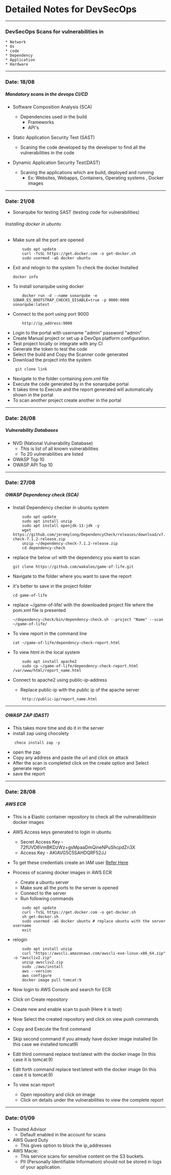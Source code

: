 # Detailed Notes for DevSecOps
----------------------------------------------
### DevSecOps Scans for vulnerabilities in
    * Network
    * Os
    * code
    * Dependency
    * Application
    * Hardware

-----------------------------

### Date: 18/08

##### Mandatory scans in the devops CI/CD
* Software Composition Analysis (SCA)
    * Dependencies used in the build
        * Frameworks
        * API's
* Static Application Security Test (SAST)
    * Scaning the code developed by the developer to find all the vulnerabilities in the code

* Dynamic Application Security Test(DAST)
    * Scaning the applications which are build, deployed and running
        * Ex: Websites, Webapps, Containers, Operating systems , Docker images
----------------------------------

### Date: 21/08

* Sonarqube for testing SAST (testing code for vulnerabilities)
######  Installing docker in ubuntu
* Make sure all the port are opened    
    ``` 
        sudo apt update
        curl -fsSL https://get.docker.com -o get-docker.sh
        sudo usermod -aG docker ubuntu
    ```
* Exit and relogin to the system
    To check the docker Installed
    ```
    docker info
    ```
* To install sonarqube using docker
    ``` 
        docker run -d --name sonarqube -e SONAR_ES_BOOTSTRAP_CHECKS_DISABLE=true -p 9000:9000 sonarqube:latest
    ```
* Connect to the port using port 9000
    ```
        http://ip_address:9000
    ```
* Login to the portal with username "admin" password "admin"
* Create Manual project or set up a DevOps platform configuration.
* Test project locally or integrate with any CI 
* Generate the token to test the code
* Select the build and Copy the Scanner code generated
* Download the project into the system
   ```
    git clone link 
   ```
* Navigate to the folder containing pom.xml file
* Execute the code generated by in the sonarqube portal
* It takes time to Execute and the report generated will automatically shown in the portal
* To scan another project create another in the portal 

---------------------------------------------
### Date: 26/08
##### Vulnerability Databases
* NVD (National Vulnerability Database)
    * This is list of all known vulnerabilities
    * To 20 vulnerabilities are listed
* OWASP Top 10 
* OWASP API Top 10
----------------------------------------------
### Date: 27/08

##### OWASP Dependency check (SCA)
* Install Dependency checker in ubuntu system
    ```
        sudo apt update
        sudo apt install unzip
        sudo apt install openjdk-11-jdk -y
        wget https://github.com/jeremylong/DependencyCheck/releases/download/v7.1.2/dependency-check-7.1.2-release.zip
        unzip ~/dependency-check-7.1.2-release.zip
        cd dependency-check
    ```
*  replace the below url with the dependency you want to scan
    ```
    git clone https://github.com/wakaleo/game-of-life.git  
    ```
    
* Navigate to the folder where you want to save the report
* it's better to save in the project folder 
    ```
    cd game-of-life
    ```

* replace ~/game-of-life/ with the downloaded project file where the pom.xml file is presented
    ```
    ~/dependency-check/bin/dependency-check.sh --project "Name" --scan ~/game-of-life/
    ```
* To view report in the command line 
    ```
    cat ~/game-of-life/dependency-check-report.html 
    ```
* To view html in the local system
    ```
        sudo apt install apache2
        sudo cp ~/game-of-life/dependency-check-report.html /var/www/html/report_name.html
    ```
* Connect to apache2 using public-ip-address
    * Replace public-ip with the public ip of the apache server
    ```
        http://public-ip/report_name.html
    ```
----------
##### OWASP ZAP (DAST)
* This takes more time and do it in the server
* install zap using chocolety
```
    choco install zap -y
```
* open the zap
* Copy any address and paste the url and click on attack
* After the scan is completed click on the create option and Select generate report
* save the report
----------------------------------------------------------
### Date: 28/08
##### AWS ECR
* This is a Elastic container repository to check all the vulnerabilitiesin  docker images
* AWS Access keys generated to login in ubuntu 
    * Secret Access Key  -  72fUVD6VmBKDzWz+gsMpaaDmQineNPuShcpdZn3X
    * Access Key -  AKIAVG5C5SAHDQRF52JJ
* To get these credentials create an IAM user [Refer Here](https://sst.dev/chapters/create-an-iam-user.html)

* Process of scaning docker images in AWS ECR
    * Create a ubuntu server
    * Make sure all the ports to the server is opened
    * Connect to the server
    * Run following commands
    ```
        sudo apt update
        curl -fsSL https://get.docker.com -o get-docker.sh
        sh get-docker.sh
        sudo usermod -aG docker ubuntu # replace ubuntu with the server username
        exit
    ```
* relogin
    ```
        sudo apt install unzip
        curl "https://awscli.amazonaws.com/awscli-exe-linux-x86_64.zip" -o "awscliv2.zip"
        unzip awscliv2.zip
        sudo ./aws/install
        aws --version
        aws configure
        docker image pull tomcat:9
    ```

* Now login to AWS Console and search for ECR
* Click on Create repository
* Create new and enable scan to push (Here it is test)
* Now Select the created repository and click on view push commands
* Copy and Execute the first command 
* Skip second command if you already have docker image installed (In this case we installed tomcat9)
* Edit third command replace test:latest with the docker image (In this case it is tomcat:9)
* Edit forth command replace test:latest with the docker image (In this case it is tomcat:9)

* To view scan report
    * Open repository and click on image
    * Click on details under the vulnerabilities to view the complete report
------------------------------------------------------------------------------
### Date: 01/09
* Trusted Advisor
    * Default enabled in the account for  scans 
* AWS Guard Duty
    * This gives option to block the ip_addresses 
* AWS Macie:
    * This service scans for sensitive content on the S3 buckets.
    * PII (Personally Identifiable Information) should not be stored in logs of your application.